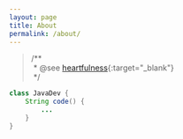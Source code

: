 ```yaml
---
layout: page
title: About
permalink: /about/
---
```



>/**<br>
>&nbsp;\* @see [heartfulness][heartfulness]{:target="_blank"}<br>
>&nbsp;\*/

~~~ java
class JavaDev {
    String code() {
        ...
    }
}
~~~

[heartfulness]: http://heartfulness.ru
